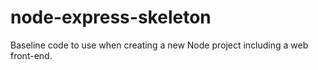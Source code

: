 # node-express-skeleton
Baseline code to use when creating a new Node project including a web front-end.
